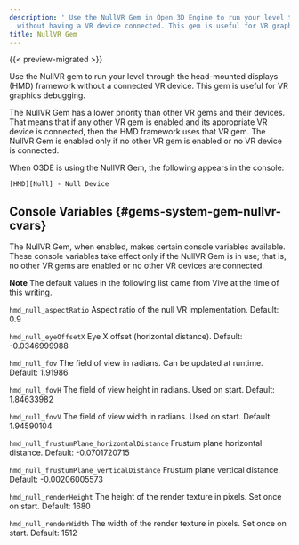 ```yaml
---
description: ' Use the NullVR Gem in Open 3D Engine to run your level through the HMD Framework
  without having a VR device connected. This gem is useful for VR graphics debugging. '
title: NullVR Gem
---
```


{{< preview-migrated >}}

Use the NullVR gem to run your level through the head\-mounted displays \(HMD\) framework without a connected VR device\. This gem is useful for VR graphics debugging\.

The NullVR Gem has a lower priority than other VR gems and their devices\. That means that if any other VR gem is enabled and its appropriate VR device is connected, then the HMD framework uses that VR gem\. The NullVR Gem is enabled only if no other VR gem is enabled or no VR device is connected\.

When O3DE is using the NullVR Gem, the following appears in the console:

```
[HMD][Null] - Null Device
```

## Console Variables {#gems-system-gem-nullvr-cvars}

The NullVR Gem, when enabled, makes certain console variables available\. These console variables take effect only if the NullVR Gem is in use; that is, no other VR gems are enabled or no other VR devices are connected\.

**Note**
The default values in the following list came from Vive at the time of this writing\.

`hmd_null_aspectRatio`
Aspect ratio of the null VR implementation\.
Default: 0\.9

`hmd_null_eyeOffsetX`
Eye X offset \(horizontal distance\)\.
Default: \-0\.0346999988

`hmd_null_fov`
The field of view in radians\. Can be updated at runtime\.
Default: 1\.91986

`hmd_null_fovH`
The field of view height in radians\. Used on start\.
Default: 1\.84633982

`hmd_null_fovV`
The field of view width in radians\. Used on start\.
Default: 1\.94590104

`hmd_null_frustumPlane_horizontalDistance`
Frustum plane horizontal distance\.
Default: \-0\.0701720715

`hmd_null_frustumPlane_verticalDistance`
Frustum plane vertical distance\.
Default: \-0\.00206005573

`hmd_null_renderHeight`
The height of the render texture in pixels\. Set once on start\.
Default: 1680

`hmd_null_renderWidth`
The width of the render texture in pixels\. Set once on start\.
Default: 1512